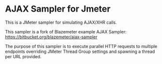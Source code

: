 # AJAX Sampler for Jmeter

This is a JMeter sampler for simulating AJAX/XHR calls.

This sampler is a fork of Blazemeter example AJAX Sampler: https://bitbucket.org/blazemeter/ajax-sampler

The purpose of this sampler is to execute parallel HTTP requests to multiple endpoints overriding JMeter Thread Group settings and spawning a thread per URL provided.

